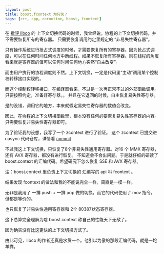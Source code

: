 ```yaml
---
layout: post
title: boost.fcontext 为何快？
tags: [c++, cpp, coroutine, boost, fcontext]
---
```


在 [批评 libco](https://microcai.org/2024/12/17/dig-into-libco.html) 的 上下文切换代码的时候，我曾经说，协程的上下文切换代码，并不需要恢复所有的寄存器。
只需要恢复调用约定里规定的 “非易失性寄存器”。

只有操作系统进行抢占式调度的时候，才需要恢复所有的寄存器。因为抢占式调度，可以在任何时间任何地方中断线程。如果不恢复所有寄存器，则在线程的角度看来就是寄存器的值可以任何时间任何地方突然“自主改变”。

而由用户执行的协程调度则不然。上下文切换，一定是代码里“主动”调用某个控制权转移接口实现的。

而这个控制权转移接口，在编译器看来，不过是一次再正常不过的外部函数调用。只要按照约定，准备好寄存器。。 并且在它返回的时候，自主恢复易失性寄存器。

是的没错，调用它的地方，本来就假定易失性寄存器的数值会改变。

因此，在协程的上下文切换函数里，根本没有任何必要恢复易失性寄存器的内容。只需要恢复非易失性寄存器即可。

为了验证我的设想，我写了一个 zcontext 进行了验证。
这个 zcontext 已提交进 uasync 代码仓库，详情看 [commit](https://github.com/microcai/iocp/commit/e2d6da2a7cb208a8ed1fcdda6d835ccef193b3c4)


不过我这上下文切换，只恢复了8个非易失性通用寄存器。对16 个 MMX 寄存器，还有 AVX 寄存器，都没有进行恢复。
不知道会不会出问题。于是就仔细的研读了 boost.context 的汇编代码。希望研究下怎么恢复 SSE 和 AVX 寄存器。

注：boost.context 里负责上下文切换的 汇编写的 api 叫 fcontext 。

结果发现 fcontext 的做法和我的不能说完全一样，简直是一模一样。

无非是我用了 一排 push + 一排 pop 做的切换，而它的代码使用了 mov 指令。但都是等价的。

也只恢复了非易失性通用寄存器和 2个 80387状态寄存器。

这下总算完全理解为啥 boost.context 称自己的性能天下无敌了。

因为确实没有比这更快的上下文切换方式了。

由此可见，libco 的作者还真是水货一个。他引以为傲的那段汇编代码，就是一坨羊粪。

